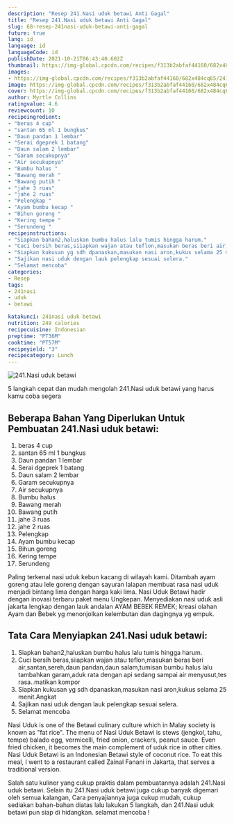 ```yaml
---
description: "Resep 241.Nasi uduk betawi Anti Gagal"
title: "Resep 241.Nasi uduk betawi Anti Gagal"
slug: 68-resep-241nasi-uduk-betawi-anti-gagal
future: true
lang: id
language: id
languageCode: id
publishDate: 2021-10-21T06:43:40.602Z 
thumbnail: https://img-global.cpcdn.com/recipes/f313b2abfaf44160/682x484cq65/241nasi-uduk-betawi-foto-resep-utama.png
images:
- https://img-global.cpcdn.com/recipes/f313b2abfaf44160/682x484cq65/241nasi-uduk-betawi-foto-resep-utama.png
image: https://img-global.cpcdn.com/recipes/f313b2abfaf44160/682x484cq65/241nasi-uduk-betawi-foto-resep-utama.png
cover: https://img-global.cpcdn.com/recipes/f313b2abfaf44160/682x484cq65/241nasi-uduk-betawi-foto-resep-utama.png
author: Myrtle Collins
ratingvalue: 4.6
reviewcount: 10
recipeingredient:
- "beras 4 cup"
- "santan 65 ml 1 bungkus"
- "Daun pandan 1 lembar"
- "Serai dgeprek 1 batang"
- "Daun salam 2 lembar"
- "Garam secukupnya"
- "Air secukupnya"
- "Bumbu halus "
- "Bawang merah "
- "Bawang putih "
- "jahe 3 ruas"
- "jahe 2 ruas"
- "Pelengkap "
- "Ayam bumbu kecap "
- "Bihun goreng "
- "Kering tempe "
- "Serundeng "
recipeinstructions:
- "Siapkan bahan2,haluskan bumbu halus lalu tumis hingga harum."
- "Cuci bersih beras,siiapkan wajan atau teflon,masukan beras beri air,santan,sereh,daun pandan,daun salam,tumisan bumbu halus lalu tambahkan garam,aduk rata dengan api sedang sampai air menyusut,tes rasa..matikan kompor"
- "Siapkan kukusan yg sdh dpanaskan,masukan nasi aron,kukus selama 25 menit.Angkat"
- "Sajikan nasi uduk dengan lauk pelengkap sesuai selera."
- "Selamat mencoba"
categories:
- Resep
tags:
- 241nasi
- uduk
- betawi

katakunci: 241nasi uduk betawi 
nutrition: 249 calories
recipecuisine: Indonesian
preptime: "PT36M"
cooktime: "PT57M"
recipeyield: "3"
recipecategory: Lunch
---
```



![241.Nasi uduk betawi](https://img-global.cpcdn.com/recipes/f313b2abfaf44160/682x484cq65/241nasi-uduk-betawi-foto-resep-utama.png)

5 langkah cepat dan mudah mengolah  241.Nasi uduk betawi yang harus kamu coba segera

<!--inarticleads1-->

## Beberapa Bahan Yang Diperlukan Untuk Pembuatan 241.Nasi uduk betawi:

1. beras 4 cup
1. santan 65 ml 1 bungkus
1. Daun pandan 1 lembar
1. Serai dgeprek 1 batang
1. Daun salam 2 lembar
1. Garam secukupnya
1. Air secukupnya
1. Bumbu halus 
1. Bawang merah 
1. Bawang putih 
1. jahe 3 ruas
1. jahe 2 ruas
1. Pelengkap 
1. Ayam bumbu kecap 
1. Bihun goreng 
1. Kering tempe 
1. Serundeng 

Paling terkenal nasi uduk kebun kacang di wilayah kami. Ditambah ayam goreng atau lele goreng dengan sayuran lalapan membuat rasa nasi uduk menjadi bintang lima dengan harga kaki lima. Nasi Uduk Betawi hadir dengan inovasi terbaru paket menu Ungkepan. Menyediakan nasi uduk asli jakarta lengkap dengan lauk andalan AYAM BEBEK REMEK; kreasi olahan Ayam dan Bebek yg menonjolkan kelembutan dan dagingnya yg empuk. 

<!--inarticleads2-->

## Tata Cara Menyiapkan 241.Nasi uduk betawi:

1. Siapkan bahan2,haluskan bumbu halus lalu tumis hingga harum.
1. Cuci bersih beras,siiapkan wajan atau teflon,masukan beras beri air,santan,sereh,daun pandan,daun salam,tumisan bumbu halus lalu tambahkan garam,aduk rata dengan api sedang sampai air menyusut,tes rasa..matikan kompor
1. Siapkan kukusan yg sdh dpanaskan,masukan nasi aron,kukus selama 25 menit.Angkat
1. Sajikan nasi uduk dengan lauk pelengkap sesuai selera.
1. Selamat mencoba


Nasi Uduk is one of the Betawi culinary culture which in Malay society is known as &#34;fat rice&#34;. The menu of Nasi Uduk Betawi is stews (jengkol, tahu, tempe) balado egg, vermicelli, fried onion, crackers, peanut sauce. Even fried chicken, it becomes the main complement of uduk rice in other cities. Nasi Uduk Betawi is an Indonesian Betawi style of coconut rice. To eat this meal, I went to a restaurant called Zainal Fanani in Jakarta, that serves a traditional version. 

Salah satu kuliner yang cukup praktis dalam pembuatannya adalah  241.Nasi uduk betawi. Selain itu  241.Nasi uduk betawi  juga cukup banyak digemari oleh semua kalangan, Cara penyajiannya juga cukup mudah, cukup sediakan bahan-bahan diatas lalu lakukan 5 langkah, dan  241.Nasi uduk betawi  pun siap di hidangkan. selamat mencoba !
